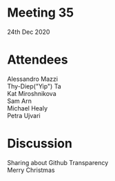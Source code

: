 # Meeting 35
24th Dec 2020

# Attendees
Alessandro Mazzi    
Thy-Diep("Yip") Ta  
Kat Miroshnikova  
Sam Arn  
Michael Healy   
Petra Ujvari

# Discussion
Sharing about Github Transparency  
Merry Christmas
